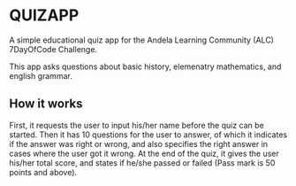 # QUIZAPP
A simple educational quiz app for the Andela Learning Community (ALC) 7DayOfCode Challenge.

This app asks questions about basic history, elemenatry mathematics, and english grammar.

## How it works
First, it requests the user to input his/her name before the quiz can be started. 
Then it has 10 questions for the user to answer, of which it indicates if the answer was right or wrong, and also specifies the right answer in cases where the user got it wrong.
At the end of the quiz, it gives the user his/her total score, and states if he/she passed or failed (Pass mark is 50 points and above).
